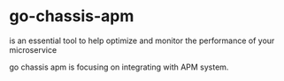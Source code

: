 # go-chassis-apm
is an essential tool to help optimize and monitor the performance of your microservice

go chassis apm is focusing on integrating with APM system.


